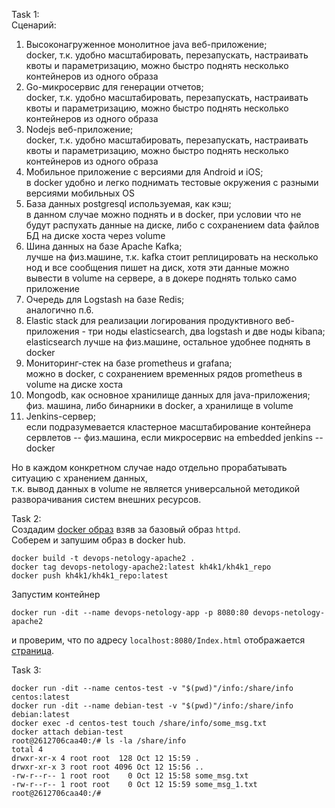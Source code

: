 Task 1: \
Сценарий:

1. Высоконагруженное монолитное java веб-приложение; \
docker, т.к. удобно масштабировать, перезапускать, настраивать квоты и параметризацию, можно быстро поднять несколько контейнеров из одного образа
2. Go-микросервис для генерации отчетов; \
docker, т.к. удобно масштабировать, перезапускать, настраивать квоты и параметризацию, можно быстро поднять несколько контейнеров из одного образа 
3. Nodejs веб-приложение; \
docker, т.к. удобно масштабировать, перезапускать, настраивать квоты и параметризацию, можно быстро поднять несколько контейнеров из одного образа 
4. Мобильное приложение c версиями для Android и iOS; \
в docker удобно и легко поднимать тестовые окружения с разными версиями мобильных OS 
5. База данных postgresql используемая, как кэш; \
в данном случае можно поднять и в docker, при условии что не будут распухать данные на диске, либо с сохранением data файлов БД на диске хоста через volume
6. Шина данных на базе Apache Kafka; \
лучше на физ.машине, т.к. kafka стоит реплицировать на несколько нод и все сообщения пишет на диск, хотя эти данные можно вывести в volume на сервере, а в докере поднять только само приложение 
7. Очередь для Logstash на базе Redis; \
аналогично п.6.
8. Elastic stack для реализации логирования продуктивного веб-приложения - три ноды elasticsearch, два logstash и две ноды kibana; \
elasticsearch лучше на физ.машине, остальное удобнее поднять в docker
9. Мониторинг-стек на базе prometheus и grafana; \
можно в docker, с сохранением временных рядов prometheus в volume на диске хоста
10. Mongodb, как основное хранилище данных для java-приложения; \
физ. машина, либо бинарники в docker, а хранилище в volume
11. Jenkins-сервер; \
если подразумевается кластерное масштабирование контейнера сервлетов -- физ.машина, если микросервис на embedded jenkins -- docker

Но в каждом конкретном случае надо отдельно прорабатывать ситуацию с хранением данных, \
т.к. вывод данных в volume не является универсальной методикой разворачивания систем внешних ресурсов.

Task 2: \
Создадим [docker образ](Dockerfile) взяв за базовый образ ```httpd```.\
Соберем и запушим образ в docker hub.
```
docker build -t devops-netology-apache2 .
docker tag devops-netology-apache2:latest kh4k1/kh4k1_repo
docker push kh4k1/kh4k1_repo:latest
```
Запустим контейнер
```
docker run -dit --name devops-netology-app -p 8080:80 devops-netology-apache2
```
и проверим, что по адресу ```localhost:8080/Index.html``` отображается [страница](public-html/Index.html).

Task 3:
```
docker run -dit --name centos-test -v "$(pwd)"/info:/share/info centos:latest
docker run -dit --name debian-test -v "$(pwd)"/info:/share/info debian:latest
docker exec -d centos-test touch /share/info/some_msg.txt
docker attach debian-test
root@2612706caa40:/# ls -la /share/info
total 4
drwxr-xr-x 4 root root  128 Oct 12 15:59 .
drwxr-xr-x 3 root root 4096 Oct 12 15:56 ..
-rw-r--r-- 1 root root    0 Oct 12 15:58 some_msg.txt
-rw-r--r-- 1 root root    0 Oct 12 15:59 some_msg_1.txt
root@2612706caa40:/#
```